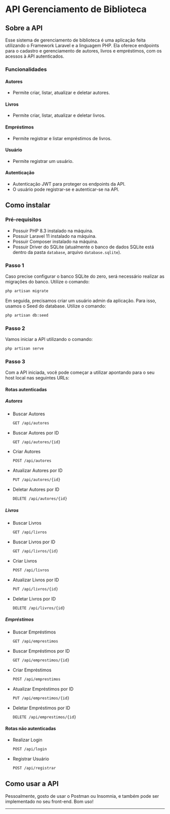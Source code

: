 
# API Gerenciamento de Biblioteca

## Sobre a API

Esse sistema de gerenciamento de biblioteca é uma aplicação feita utilizando o Framework Laravel e a linguagem PHP. Ela oferece endpoints para o cadastro e gerenciamento de autores, livros e empréstimos, com os acessos à API autenticados.

### Funcionalidades

#### Autores
- Permite criar, listar, atualizar e deletar autores.

#### Livros
- Permite criar, listar, atualizar e deletar livros.

#### Empréstimos
- Permite registrar e listar empréstimos de livros.

#### Usuário
- Permite registrar um usuário.

#### Autenticação
- Autenticação JWT para proteger os endpoints da API.
- O usuário pode registrar-se e autenticar-se na API.

## Como instalar

### Pré-requisitos
- Possuir PHP 8.3 instalado na máquina.
- Possuir Laravel 11 instalado na máquina.
- Possuir Composer instalado na máquina.
- Possuir Driver do SQLite (atualmente o banco de dados SQLite está dentro da pasta `database`, arquivo `database.sqlite`).

### Passo 1
Caso precise configurar o banco SQLite do zero, será necessário realizar as migrações do banco. Utilize o comando:

```sh
php artisan migrate
```

Em seguida, precisamos criar um usuário admin da aplicação. Para isso, usamos o Seed do database. Utilize o comando:

```sh
php artisan db:seed
```

### Passo 2
Vamos iniciar a API utilizando o comando:

```sh
php artisan serve
```

### Passo 3
Com a API iniciada, você pode começar a utilizar apontando para o seu host local nas seguintes URLs:

#### Rotas autenticadas

##### Autores

- Buscar Autores
  ```sh
  GET /api/autores
  ```

- Buscar Autores por ID
  ```sh
  GET /api/autores/{id}
  ```

- Criar Autores
  ```sh
  POST /api/autores
  ```

- Atualizar Autores por ID
  ```sh
  PUT /api/autores/{id}
  ```

- Deletar Autores por ID
  ```sh
  DELETE /api/autores/{id}
  ```
    
##### Livros

- Buscar Livros
  ```sh
  GET /api/livros
  ```

- Buscar Livros por ID
  ```sh
  GET /api/livros/{id}
  ```

- Criar Livros
  ```sh
  POST /api/livros
  ```

- Atualizar Livros por ID
  ```sh
  PUT /api/livros/{id}
  ```
  
- Deletar Livros por ID
  ```sh
  DELETE /api/livros/{id}
  ```

##### Empréstimos

- Buscar Empréstimos
  ```sh
  GET /api/emprestimos
  ```

- Buscar Empréstimos por ID
  ```sh
  GET /api/emprestimos/{id}
  ```

- Criar Empréstimos
  ```sh
  POST /api/emprestimos
  ```

- Atualizar Empréstimos por ID
  ```sh
  PUT /api/emprestimos/{id}
  ```

- Deletar Empréstimos por ID
  ```sh
  DELETE /api/emprestimos/{id}
  ```

#### Rotas não autenticadas

- Realizar Login
  ```sh
  POST /api/login
  ``` 

- Registrar Usuário
  ```sh
  POST /api/registrar
  ```

## Como usar a API

Pessoalmente, gosto de usar o Postman ou Insomnia, e também pode ser implementado no seu front-end. Bom uso!

---

